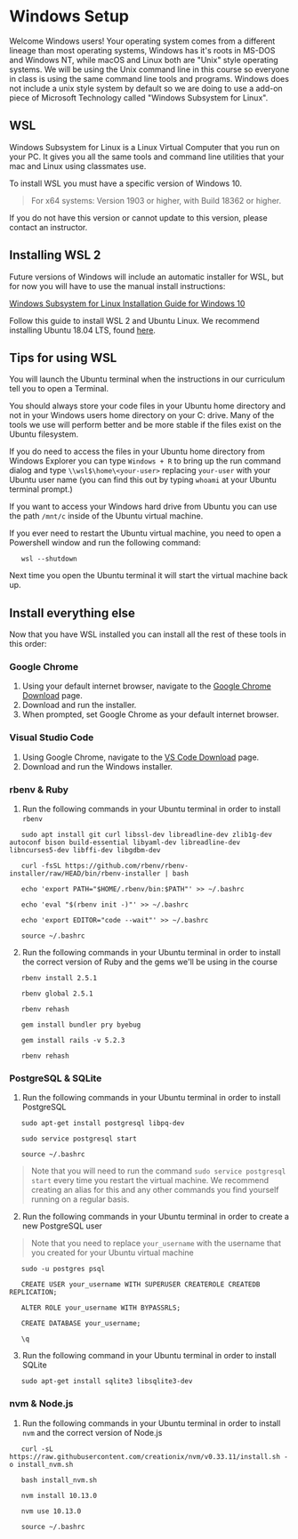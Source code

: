 # Windows Setup

Welcome Windows users! Your operating system comes from a different lineage than
most operating systems, Windows has it's roots in MS-DOS and Windows NT, while 
macOS and Linux both are "Unix" style operating systems. We will be using the
Unix command line in this course so everyone in class is using the same command
line tools and programs. Windows does not include a unix style system by default
so we are doing to use a add-on piece of Microsoft Technology called "Windows
Subsystem for Linux".

## WSL

Windows Subsystem for Linux is a Linux Virtual Computer that you run on your
PC. It gives you all the same tools and command line utilities that your
mac and Linux using classmates use.

To install WSL you must have a specific version of Windows 10.

> For x64 systems: Version 1903 or higher, with Build 18362 or higher.

If you do not have this version or cannot update to this version, please
contact an instructor.

## Installing WSL 2

Future versions of Windows will include an automatic installer for WSL, but
for now you will have to use the manual install instructions:

[Windows Subsystem for Linux Installation Guide for Windows 10](https://docs.microsoft.com/en-us/windows/wsl/install-win10#manual-installation-steps)

Follow this guide to install WSL 2 and Ubuntu Linux. We recommend installing Ubuntu 18.04 LTS, found [here](https://www.microsoft.com/store/apps/9N9TNGVNDL3Q).

## Tips for using WSL

You will launch the Ubuntu terminal when the instructions in our curriculum tell
you to open a Terminal.

You should always store your code files in your Ubuntu home directory and not in
your Windows users home directory on your C: drive. Many of the tools we use
will perform better and be more stable if the files exist on the Ubuntu filesystem.

If you do need to access the files in your Ubuntu home directory from Windows
Explorer you can type `Windows + R` to bring up the run command dialog and type
`\\wsl$\home\<your-user>` replacing `your-user` with your Ubuntu user name (you
can find this out by typing `whoami` at your Ubuntu terminal prompt.)

If you want to access your Windows hard drive from Ubuntu you can use the path
`/mnt/c` inside of the Ubuntu virtual machine.

If you ever need to restart the Ubuntu virtual machine, you need to open a
Powershell window and run the following command:

```shell
   wsl --shutdown
```

Next time you open the Ubuntu terminal it will start the virtual machine back up.

## Install everything else

Now that you have WSL installed you can install all the rest of these tools in
this order:

### Google Chrome

1. Using your default internet browser, navigate to the [Google Chrome Download] page.
2. Download and run the installer.
3. When prompted, set Google Chrome as your default internet browser.

[Google Chrome Download]:https://www.google.com/chrome/

### Visual Studio Code

1. Using Google Chrome, navigate to the [VS Code Download] page.
2. Download and run the Windows installer.

[VS Code Download]:https://code.visualstudio.com/Download

### rbenv & Ruby

1. Run the following commands in your Ubuntu terminal in order to install `rbenv`
```shell
   sudo apt install git curl libssl-dev libreadline-dev zlib1g-dev autoconf bison build-essential libyaml-dev libreadline-dev libncurses5-dev libffi-dev libgdbm-dev
```
```shell
   curl -fsSL https://github.com/rbenv/rbenv-installer/raw/HEAD/bin/rbenv-installer | bash
```
```shell
   echo 'export PATH="$HOME/.rbenv/bin:$PATH"' >> ~/.bashrc
```
```shell
   echo 'eval "$(rbenv init -)"' >> ~/.bashrc
```
```shell
   echo 'export EDITOR="code --wait"' >> ~/.bashrc
```
```shell
   source ~/.bashrc
```

2. Run the following commands in your Ubuntu terminal in order to install the correct version of Ruby and the gems we'll be using in the course
```shell
   rbenv install 2.5.1
```
```shell
   rbenv global 2.5.1
```
```shell
   rbenv rehash
```
```shell
   gem install bundler pry byebug
```
```shell
   gem install rails -v 5.2.3
```
```shell
   rbenv rehash
```

### PostgreSQL & SQLite

1. Run the following commands in your Ubuntu terminal in order to install PostgreSQL
```shell
   sudo apt-get install postgresql libpq-dev
```
```shell
   sudo service postgresql start
```
```shell
   source ~/.bashrc
```
   
> Note that you will need to run the command `sudo service postgresql start` every time you restart the virtual machine. We recommend creating an alias for this and any other commands you find yourself running on a regular basis.

2. Run the following commands in your Ubuntu terminal in order to create a new PostgreSQL user
> Note that you need to replace `your_username` with the username that you created for your Ubuntu virtual machine
```shell
   sudo -u postgres psql
```
```shell
   CREATE USER your_username WITH SUPERUSER CREATEROLE CREATEDB REPLICATION;
```
```shell
   ALTER ROLE your_username WITH BYPASSRLS;
```
```shell
   CREATE DATABASE your_username;
```
```shell
   \q
```

3. Run the following command in your Ubuntu terminal in order to install SQLite
```shell
   sudo apt-get install sqlite3 libsqlite3-dev
```

### nvm & Node.js

1. Run the following commands in your Ubuntu terminal in order to install `nvm` and the correct version of Node.js
```shell
   curl -sL https://raw.githubusercontent.com/creationix/nvm/v0.33.11/install.sh -o install_nvm.sh
```
```shell
   bash install_nvm.sh
```
```shell
   nvm install 10.13.0
```
```shell
   nvm use 10.13.0
```
```shell
   source ~/.bashrc
```
